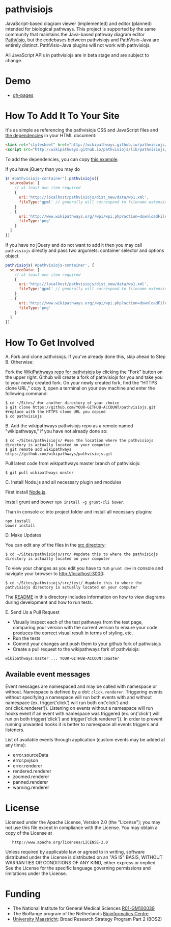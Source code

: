 pathvisiojs
============

JavaScript-based diagram viewer (implemented) and editor (planned) intended for biological pathways. This project is supported by the same community that maintains the Java-based pathway diagram editor [PathVisio](http://www.pathvisio.org/), but the codebases between pathvisiojs and PathVisio-Java are entirely distinct. PathVisio-Java plugins will not work with pathvisiojs.

All JavaScript APIs in pathvisiojs are in beta stage and are subject to change.

Demo
====

* [gh-pages](http://wikipathways.github.io/pathvisiojs/)

How To Add It To Your Site
===================
It's as simple as referencing the pathvisiojs CSS and JavaScript files and [the dependencies](https://github.com/wikipathways/pathvisiojs/tree/gh-pages/lib) in your HTML document:
```HTML
<link rel="stylesheet" href="http://wikipathways.github.io/pathvisiojs/lib/pathvisiojs/css/pathvisiojs.css">
<script src="http://wikipathways.github.io/pathvisiojs/lib/pathvisiojs/js/pathvisiojs.min.js"></script>
```

To add the dependencies, you can copy [this example](https://github.com/wikipathways/pathvisiojs/blob/gh-pages/index.html).

If you have jQuery than you may do

```js
$('#pathvisiojs-container').pathvisiojs({
  sourceData: [
    // at least one item required
    {
      uri:'http://localhost/pathvisiojs/dist_new/data/wp1.xml',
      fileType:'gpml' // generally will correspond to filename extension
    }
  , {
      uri:'http://www.wikipathways.org//wpi/wpi.php?action=downloadFile&type=png&pwTitle=Pathway:WP1',
      fileType:'png'
    }
  ]
})
```

If you have no jQuery and do not want to add it then you may call `pathvisiojs` directly and pass two argumets: container selector and options object.

```js
pathvisiojs('#pathvisiojs-container', {
  sourceData: [
    // at least one item required
    {
      uri:'http://localhost/pathvisiojs/dist_new/data/wp1.xml',
      fileType:'gpml' // generally will correspond to filename extension
    }
  , {
      uri:'http://www.wikipathways.org//wpi/wpi.php?action=downloadFile&type=png&pwTitle=Pathway:WP1',
      fileType:'png'
    }
  ]
})
```

How To Get Involved
===================

A. Fork and clone pathvisiojs. If you've already done this, skip ahead to Step B. Otherwise:

Fork the [WikiPathways repo for pathvisiojs](https://github.com/wikipathways/pathvisiojs/fork) by clicking the "Fork" button on the upper right. Github will create a fork of pathvisiojs for you and take you to your newly created fork. On your newly created fork, find the "HTTPS clone URL," copy it, open a terminal on your dev machine and enter the following command:

```
$ cd ~/Sites/ #or another directory of your choice
$ git clone https://github.com/YOUR-GITHUB-ACCOUNT/pathvisiojs.git #replace with the HTTPS clone URL you copied
$ cd pathvisiojs
```

B. Add the wikipathways pathvisiojs repo as a remote named "wikipathways," if you have not already done so:

```
$ cd ~/Sites/pathvisiojs/ #use the location where the pathvisiojs directory is actually located on your computer
$ git remote add wikipathways https://github.com/wikipathways/pathvisiojs.git
```

Pull latest code from wikipathways master branch of pathvisiojs:

```
$ git pull wikipathways master
```

C. Install Node.js and all necessary plugin and modules

First install [Node.js](http://nodejs.org/).

Install grunt and bower `npm install -g grunt-cli bower`.

Than in console `cd` into project folder and install all necessary plugins:

```
npm install
bower install
```

D. Make Updates

You can edit any of the files in the [src directory](https://github.com/wikipathways/pathvisiojs/tree/master/src):

```
$ cd ~/Sites/pathvisiojs/src/ #update this to where the pathvisiojs directory is actually located on your computer
```

To view your changes as you edit you have to run `grunt dev` in console and navigate your browser to [http://localhost:3000](http://localhost:3000):

```
$ cd ~/Sites/pathvisiojs/src/test/ #update this to where the pathvisiojs directory is actually located on your computer
```

The [README](https://github.com/wikipathways/pathvisiojs/tree/master/test/README.md) in this directory includes information on how to view diagrams during development and how to run tests.

E. Send Us a Pull Request

* Visually inspect each of the test pathways from the test page, comparing your version with the current version to ensure your code produces the correct visual result in terms of styling, etc.
* Run the tests
* Commit your changes and push them to your github fork of pathvisiojs
* Create a pull request to the wikipathways fork of pathvisiojs:
```
wikipathways:master ... YOUR-GITHUB-ACCOUNT:master
```

Available event messages
------------------------

Event messages are namespaced and may be called with namespace or without. Namespace is defined by a dot: `click.renderer`.
Triggering events without specifying a namespace will run both events with and without namespace (ex. trigger('click') will run both on('click') and on('click.renderer')).
Listening on events without a namespace will run hooks event if an event with namespace was triggered (ex. on('click') will run on both trigger('click') and trigger('click.renderer')).
In order to prevent running unwanted hooks it is better to namespace all events triggers and listeners.

List of available events through application (custom events may be added at any time):
* error.sourceData
* error.pvjson
* error.renderer
* rendered.renderer
* zoomed.renderer
* panned.renderer
* warning.renderer

License
=======

   Licensed under the Apache License, Version 2.0 (the "License");
   you may not use this file except in compliance with the License.
   You may obtain a copy of the License at

       http://www.apache.org/licenses/LICENSE-2.0

   Unless required by applicable law or agreed to in writing, software
   distributed under the License is distributed on an "AS IS" BASIS,
   WITHOUT WARRANTIES OR CONDITIONS OF ANY KIND, either express or implied.
   See the License for the specific language governing permissions and
   limitations under the License.


Funding
=======
* The National Institute for General Medical Sciences [R01-GM100039](http://www.nigms.nih.gov/)
* The BioRange program of the Netherlands [Bioinformatics Centre](http://www.nbic.nl/)
* [University Maastricht](http://www.unimaas.nl/default.asp?taal=en): Broad Research Strategy Program Part 2 (BOS2)

